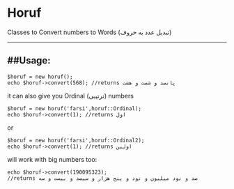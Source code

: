 Horuf
=====

Classes to Convert numbers to Words (تبدیل عدد به حروف)

---

##Usage:
---
    $horuf = new horuf();
    echo $horuf->convert(568); //returns پانصد و شصت و هشت

it can also give you Ordinal (ترتیبی) numbers

    $horuf = new horuf('farsi',horuf::Ordinal);
    echo $horuf->convert(1); //returns اول
or

    $horuf = new horuf('farsi',horuf::Ordinal2);
    echo $horuf->convert(1); //returns اولین
will work with big numbers too:

    echo $horuf->convert(190095323);
    //returns صد و نود میلیون و نود و پنج هزار و سیصد و بیست و سه